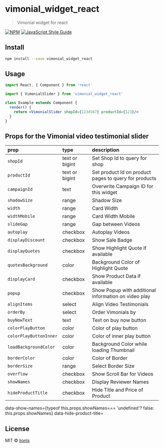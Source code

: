 # vimonial_widget_react

> Vimonial widget for react

[![NPM](https://img.shields.io/npm/v/vimonial_widget_react.svg)](https://www.npmjs.com/package/vimonial_widget_react) [![JavaScript Style Guide](https://img.shields.io/badge/code_style-standard-brightgreen.svg)](https://standardjs.com)

## Install

```bash
npm install --save vimonial_widget_react
```

## Usage

```jsx
import React, { Component } from 'react'

import { VimonialSlider } from 'vimonial_widget_react'

class Example extends Component {
  render() {
    return <VimonialSlider shopId={1234567} productId={123}/>
  }
}
```

## Props for the Vimonial video testimonial slider

| prop | type    | description                                      |
| :--------- | :------- | :------------------------------------------------ |
| `shopId`| text or bigint | Set Shop Id to query for shop | 
| `productId`| text or bigint | Set product Id on product pages to query for products | 
| `campaignId`| text | Overwrite Campaign ID for this widget | 
| `shadowSize`| range | Shadow Size | 
| `width`| range | Card Width | 
| `widthMobile`| range | Card Width Mobile | 
| `slideGap`| range | Gap between Videos | 
| `autoplay`| checkbox | Autoplay Videos | 
| `displayDiscount`| checkbox | Show Sale Badge | 
| `displayQuotes`| checkbox | Show Highlight Quote if available | 
| `quotesBackground`| color | Background Color of Highlight Quote | 
| `displayCard`| checkbox | Show Product Data if available | 
| `popup`| checkbox | Show Popup with additional information on video play | 
| `alignItems`| select | Align Video Testimonials | 
| `orderBy`| select | Order Vimonials by | 
| `buyNowText`| text | Text on buy now button | 
| `colorPlayButton`| color | Color of play button | 
| `colorPlayButtonInner`| color | Color of inner play button | 
| `loadBackgroundColor`| color | Background Color while loading Thumbnail | 
| `borderColor`| color | Color of Border | 
| `borderSize`| range | Select Border Size | 
| `overflow`| checkbox | Show Scroll Bar for Videos | 
| `showNames`| checkbox | Display Reviewer Names | 
| `hideProductTitle`| checkbox | Hide Title and Price of Product | 

 data-show-names={typeof this.props.showNames=== 'undefined'? false: this.props.showNames}
        data-hide-product-title=


## License

MIT © [lionls](https://github.com/lionls)
